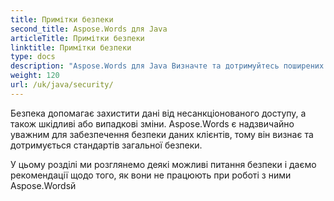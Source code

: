 ```yaml
---
title: Примітки безпеки
second_title: Aspose.Words для Java
articleTitle: Примітки безпеки
linktitle: Примітки безпеки
type: docs
description: "Aspose.Words для Java Визначте та дотримуйтесь поширених стандартів безпеки для забезпечення високого рівня безпеки даних. Як уникнути їх."
weight: 120
url: /uk/java/security/
---
```


Безпека допомагає захистити дані від несанкціонованого доступу, а також шкідливі або випадкові зміни. Aspose.Words є надзвичайно уважним для забезпечення безпеки даних клієнтів, тому він визнає та дотримується стандартів загальної безпеки.

У цьому розділі ми розглянемо деякі можливі питання безпеки і даємо рекомендації щодо того, як вони не працюють при роботі з ними Aspose.Wordsй